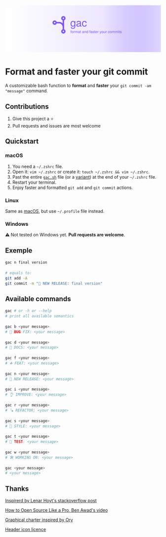 <h1 align="center"><img src="static/gac.svg" alt="ORY Keto - Open Source & Cloud Native Access Control Server"></h1>

# Format and faster your git commit

A customizable bash function to **format** and **faster** your `git commit -am "message"` command.

## Contributions

1. Give this project a ⭐️
2. Pull requests and issues are most welcome

## Quickstart

### macOS

1. You need a `~/.zshrc` file.
2. Open it: `vim ~/.zshrc` or create it: `touch ~/.zshrc && vim ~/.zshrc`.
3. Past the entire [`gac.sh`](gac.sh) file (or a [variant](variant)) at the end of your `~/.zshrc` file.
4. Restart your terminal.
5. Enjoy faster and formatted `git add` and `git commit` actions.

### Linux

Same as [macOS](#macos), but use `~/.profile` file instead.

### Windows

⚠️ Not tested on Windows yet. **Pull requests are welcome**.

## Exemple

```bash
gac n final version

# equals to:
git add -A
git commit -m "🚀 NEW RELEASE: final version"
```

## Available commands

```bash
gac # or -h or --help
# print all available semantics

gac b <your message>
# 🐛 BUG FIX: <your message>

gac d <your message>
# 📖 DOCS: <your message>

gac f <your message>
# ➕ FEAT: <your message>

gac n <your message>
# 🚀 NEW RELEASE: <your message>

gac i <your message>
# 👌 IMPROVE: <your message>

gac r <your message>
# 🪚 REFACTOR: <your message>

gac s <your message>
# 🎨 STYLE: <your message>

gac t <your message>
# 🧪 TEST: <your message>

gac w <your message>
# 🛠 WORKING ON: <your message>

gac <your message>
# <your message>
```

## Thanks

[Inspirerd by Lenar Hoyt's stackoverflow post](https://stackoverflow.com/a/45612441/11692562)

[How to Open Source Like a Pro, Ben Awad's video](https://youtu.be/MT6M_sqAuZo?t=467)

[Graphical charter inspired by Ory](https://github.com/ory)

[Header icon licence](https://icons8.com/license)

<!-- GitHub About Description
One simple command to format and faster your git add and git commit actions.
-->
